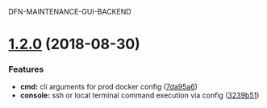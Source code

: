 DFN-MAINTENANCE-GUI-BACKEND

# [1.2.0](https://github.com/ScottDay/DFN-Maintenance-GUI-Backend/compare/v1.1.0...v1.2.0) (2018-08-30)


### Features

* **cmd:** cli arguments for prod docker config ([7da95a6](https://github.com/ScottDay/DFN-Maintenance-GUI-Backend/commit/7da95a6))
* **console:** ssh or local terminal command execution via config ([3239b51](https://github.com/ScottDay/DFN-Maintenance-GUI-Backend/commit/3239b51))
